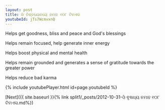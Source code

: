 ```yaml
---
layout: post
title: ଓଁ ବିଶ୍ବୟୋନୟେ ନମାହ ୧୦୮ ଟିମଏସ
youtubeId: jTs7WcmvxnQ
---
```

 
 
Helps get goodness, bliss and peace and God's blessings
 
Helps remain focused, help generate inner energy 
 
Helps boost physical and mental health 
 
Helps remain grounded and generates a sense of gratitude towards the greater power 
 
Helps reduce bad karma
 
 
 
 


{% include youtubePlayer.html id=page.youtubeId %}
 
[Next]({{ site.baseurl }}{% link  split1/_posts/2012-10-31-ଓଁ ଵୃଷଧ୍ୟ ନମାହ ୧୦୮ ଟିମଏସ.md%})
 
